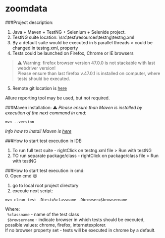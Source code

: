 # zoomdata

###Project description:
1. Java + Maven + TestNG + Selenium + Selenide project.
2. TestNG suite location: \src\test\resources\testng\testng.xml
3. By a default suite would be executed in 5 parallel threads > could be changed in testng.xml, property <thread-count>
4. Tests could be launched on Firefox, Chrome or IE browsers  
 >  :warning: Warning: firefox browser version 47.0.0 is not stackable with last webdriver version!  
 >  Please ensure than last firefox v.47.0.1 is installed on computer, where tests should be executed.  
5. Remote git location is [here](https://github.com/Vitalik549/zoomdata/)


Allure reporting tool may be used, but not required.


###Maven installation:
 :warning: *Please ensure than Maven is installed by execution of the next command in cmd:* 
```  
mvn --version  
```  
*Info how to install Maven is [here](https://github.com/Vitalik549/zoomdata/)*


###How to start test execution in IDE:  
1. To run full test suite - rightClick on testng.xml file > Run with testNG  
2. TO run separate package/class - rightClick on package/class file > Run with testNG  


###How to start test execution in cmd:  
0. Open cmd :wink:  
1. go to local root project directory  
2. execute next script:  
```  
mvn clean test -Dtest=%classname -Dbrowser=$browsername  
```  

Where:  
``` %classname```  - name of the test class  
``` $browsername```  - indicate browser in which tests should be executed, possible values: chrome, firefox, internetexplorer.  
If no browser property set - tests will be executed in chrome by a default.  
